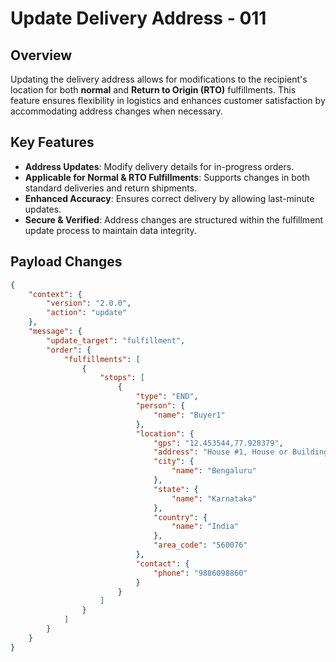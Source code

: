 # Update Delivery Address - 011

## Overview
Updating the delivery address allows for modifications to the recipient's location for both **normal** and **Return to Origin (RTO)** fulfillments. This feature ensures flexibility in logistics and enhances customer satisfaction by accommodating address changes when necessary.

## Key Features
- **Address Updates**: Modify delivery details for in-progress orders.
- **Applicable for Normal & RTO Fulfillments**: Supports changes in both standard deliveries and return shipments.
- **Enhanced Accuracy**: Ensures correct delivery by allowing last-minute updates.
- **Secure & Verified**: Address changes are structured within the fulfillment update process to maintain data integrity.

## Payload Changes

```json
{
    "context": {
        "version": "2.0.0",
        "action": "update"
    },
    "message": {
        "update_target": "fulfillment",
        "order": {
            "fulfillments": [
                {
                    "stops": [
                        {
                            "type": "END",
                            "person": {
                                "name": "Buyer1"
                            },
                            "location": {
                                "gps": "12.453544,77.928379",
                                "address": "House #1, House or Building name, Street name",
                                "city": {
                                    "name": "Bengaluru"
                                },
                                "state": {
                                    "name": "Karnataka"
                                },
                                "country": {
                                    "name": "India"
                                },
                                "area_code": "560076"
                            },
                            "contact": {
                                "phone": "9886098860"
                            }
                        }
                    ]
                }
            ]
        }
    }
}
